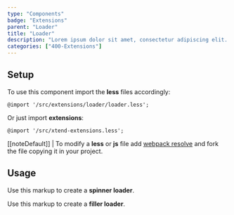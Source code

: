 ```yaml
---
type: "Components"
badge: "Extensions"
parent: "Loader"
title: "Loader"
description: "Lorem ipsum dolor sit amet, consectetur adipiscing elit. Nunc tempus laoreet leo sit amet iaculis."
categories: ["400-Extensions"]
---
```


## Setup

To use this component import the **less** files accordingly:

```less
@import '/src/extensions/loader/loader.less';
```

Or just import **extensions**:

```less
@import '/src/xtend-extensions.less';
```

[[noteDefault]]
| To modify a **less** or **js** file add [webpack resolve](/introduction/setup#usage-webpack) and fork the file copying it in your project.

## Usage

Use this markup to create a **spinner loader**.

<script type="text/plain" class="language-markup">
  <div class="loader loader-spinner">
    <div class="spinner">
      <svg viewBox="0 0 250 250"><circle cx="120" cy="120" r="100" stroke-dasharray="628" stroke-dashoffset="628" pathLength="628"/></svg><svg viewBox="0 0 250 250" preserveAspectRatio="xMinYMin meet"><circle cx="120" cy="120" r="100" stroke-dasharray="628" stroke-dashoffset="628" pathLength="628"/></svg>
    </div>
  </div>
</script>

Use this markup to create a **filler loader**.

<script type="text/plain" class="language-markup">
  <span class="loader loader-x">
    <span class="filler">
      <span></span><span></span>
    </span>
  </span>
</script>
